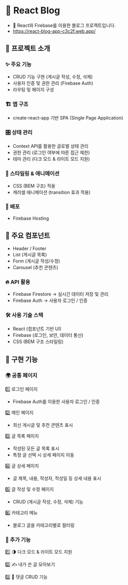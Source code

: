 # 🚀 React Blog
* 📝 React와 Firebase를 이용한 블로그 프로젝트입니다.
* https://react-blog-app-c3c2f.web.app/


## 📌 프로젝트 소개
### ✨ 주요 기능
* CRUD 기능 구현 (게시글 작성, 수정, 삭제)
* 사용자 인증 및 권한 관리 (Firebase Auth)
* 라우팅 및 페이지 구성


### 🏗️ 앱 구조
* create-react-app 기반 SPA (Single Page Application)

  
### 🎛️ 상태 관리
* Context API를 활용한 글로벌 상태 관리
* 권한 관리 (로그인 여부에 따른 접근 제한)
* 테마 관리 (다크 모드 & 라이트 모드 지원)

  
### 🎨 스타일링 & 애니메이션
* CSS (BEM 구조) 적용
* 캐러셀 애니메이션 (transition 효과 적용)

  
### 🚀 배포
* Firebase Hosting


## 📌 주요 컴포넌트
* Header / Footer
* List (게시글 목록)
* Form (게시글 작성/수정)
* Carousel (추천 콘텐츠)

  
### 🔥 API 활용
* Firebase Firestore → 실시간 데이터 저장 및 관리
* Firebase Auth → 사용자 로그인 / 인증

  
### 🛠️ 사용 기술 스택
* React (컴포넌트 기반 UI)
* Firebase (로그인, 보안, 데이터 통신)
* CSS (BEM 구조 스타일링)

## 🌟 구현 기능
### 🌍 공통 페이지


1️⃣ 로그인 페이지 
* Firebase Auth를 이용한 사용자 로그인 / 인증

  
2️⃣ 메인 페이지 
* 최신 게시글 및 추천 콘텐츠 표시


3️⃣ 글 목록 페이지 
* 작성된 모든 글 목록 표시
* 특정 글 선택 시 상세 페이지 이동

  
4️⃣ 글 상세 페이지 
* 글 제목, 내용, 작성자, 작성일 등 상세 내용 표시

  
5️⃣ 글 작성 및 수정 페이지 
* CRUD (게시글 작성, 수정, 삭제) 기능


6️⃣ 카테고리 메뉴 
* 블로그 글을 카테고리별로 필터링


### 🌟 추가 기능
1️⃣ 🌗 다크 모드 & 라이트 모드 지원


2️⃣ ✍️ 내가 쓴 글 모아보기


3️⃣ 💬 댓글 CRUD 기능



